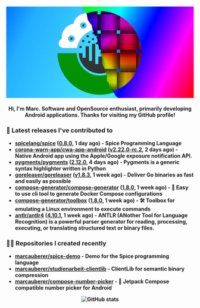 <p align="center">
	<img src="https://raw.githubusercontent.com/marcauberer/marcauberer/master/images/frontpage-image.jpg">
	<br><br>
	<b>Hi, I'm Marc. Software and OpenSource enthusiast, primarily developing Android applications. Thanks for visiting my GitHub profile!
</p>

### 🚀 Latest releases I've contributed to


- [spicelang/spice](https://github.com/spicelang/spice) ([0.8.0](https://github.com/spicelang/spice/releases/tag/0.8.0), 1 day ago) - Spice Programming Language
- [corona-warn-app/cwa-app-android](https://github.com/corona-warn-app/cwa-app-android) ([v2.22.0-rc.2](https://github.com/corona-warn-app/cwa-app-android/releases/tag/v2.22.0-rc.2), 2 days ago) - Native Android app using the Apple/Google exposure notification API.
- [pygments/pygments](https://github.com/pygments/pygments) ([2.12.0](https://github.com/pygments/pygments/releases/tag/2.12.0), 4 days ago) - Pygments is a generic syntax highlighter written in Python
- [goreleaser/goreleaser](https://github.com/goreleaser/goreleaser) ([v1.8.3](https://github.com/goreleaser/goreleaser/releases/tag/v1.8.3), 1 week ago) - Deliver Go binaries as fast and easily as possible
- [compose-generator/compose-generator](https://github.com/compose-generator/compose-generator) ([1.8.0](https://github.com/compose-generator/compose-generator/releases/tag/1.8.0), 1 week ago) - 🐳 Easy to use cli tool to generate Docker Compose configurations
- [compose-generator/toolbox](https://github.com/compose-generator/toolbox) ([1.8.0](https://github.com/compose-generator/toolbox/releases/tag/1.8.0), 1 week ago) - 🛠️ Toolbox for emulating a Linux environment to execute commands
- [antlr/antlr4](https://github.com/antlr/antlr4) ([4.10.1](https://github.com/antlr/antlr4/releases/tag/4.10.1), 1 week ago) - ANTLR (ANother Tool for Language Recognition) is a powerful parser generator for reading, processing, executing, or translating structured text or binary files.

### 👨‍💻 Repositories I created recently
- [marcauberer/spice-demo](https://github.com/marcauberer/spice-demo) - Demo for the Spice programming language
- [marcauberer/studienarbeit-clientlib](https://github.com/marcauberer/studienarbeit-clientlib) - ClientLib for semantic binary compression
- [marcauberer/compose-number-picker](https://github.com/marcauberer/compose-number-picker) - 🔢 Jetpack Compose compatible number picker for Android

<p align="center">
	<img src="https://github-readme-stats.vercel.app/api?username=marcauberer&show_icons=true&theme=dark" alt="GitHub stats">
</p>
